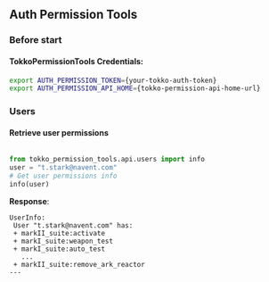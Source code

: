 Auth Permission Tools
---

### Before start

#### TokkoPermissionTools Credentials:
```bash
export AUTH_PERMISSION_TOKEN={your-tokko-auth-token}
export AUTH_PERMISSION_API_HOME={tokko-permission-api-home-url}
```

### Users

#### Retrieve user permissions
```python

from tokko_permission_tools.api.users import info
user = "t.stark@navent.com"
# Get user permissions info
info(user)
```

**Response**:
```
UserInfo:
 User "t.stark@navent.com" has:
 + markII_suite:activate
 + markI_suite:weapon_test
 + markI_suite:auto_test
   ...
 + markII_suite:remove_ark_reactor
---

```
